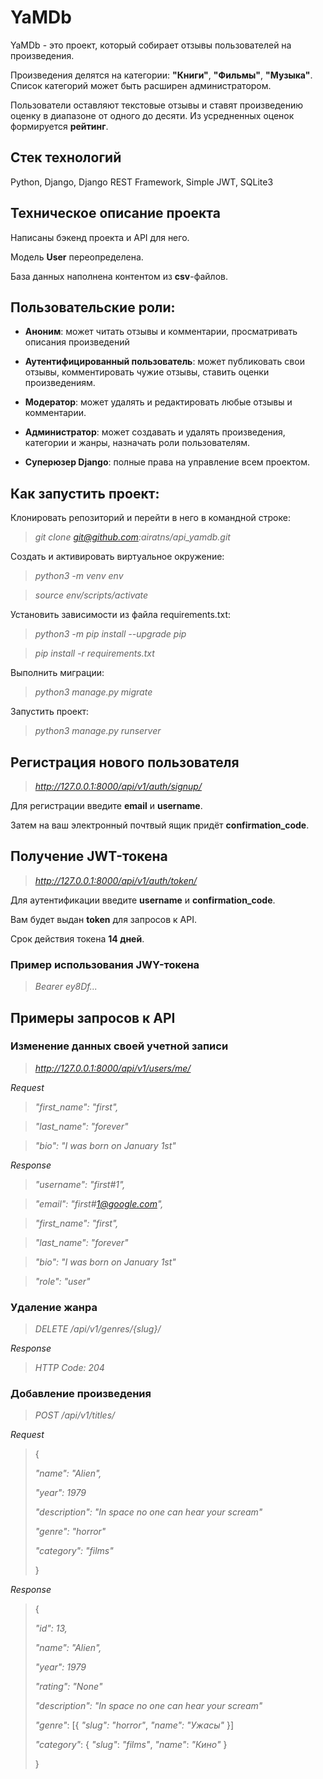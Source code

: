 # YaMDb

YaMDb - это проект, который собирает отзывы пользователей на произведения.

Произведения делятся на категории: **"Книги"**, **"Фильмы"**, **"Музыка"**. Список категорий может быть расширен администратором.

Пользователи оставляют текстовые отзывы и ставят произведению оценку в диапазоне от одного до десяти. Из усредненных оценок формируется **рейтинг**.

## **Стек технологий**

Python, Django, Django REST Framework, Simple JWT, SQLite3

## **Техническое описание проекта**

Написаны бэкенд проекта и API для него.

Модель **User** переопределена.

База данных наполнена контентом из **csv**-файлов. 

## **Пользовательские роли:**

* **Аноним**: может читать отзывы и комментарии, просматривать описания произведений

* **Аутентифицированный пользователь**: может публиковать свои отзывы, комментировать чужие отзывы, ставить оценки произведениям.

* **Модератор**: может удалять и редактировать любые отзывы и комментарии.

* **Администратор**: может создавать и удалять произведения, категории и жанры, назначать роли пользователям.

* **Суперюзер Django**: полные права на управление всем проектом.

## **Как запустить проект:**

Клонировать репозиторий и перейти в него в командной строке:

>*git clone git@github.com:airatns/api_yamdb.git*

Cоздать и активировать виртуальное окружение:

>*python3 -m venv env*

>*source env/scripts/activate*

Установить зависимости из файла requirements.txt:

>*python3 -m pip install --upgrade pip*

>*pip install -r requirements.txt*

Выполнить миграции:

>*python3 manage.py migrate*

Запустить проект:

>*python3 manage.py runserver*

## **Регистрация нового пользователя**
>*http://127.0.0.1:8000/api/v1/auth/signup/*

Для регистрации введите **email** и **username**.

Затем на ваш электронный почтвый ящик придёт **confirmation_code**.

## **Получение JWT-токена**
>*http://127.0.0.1:8000/api/v1/auth/token/*

Для аутентификации введите **username** и **confirmation_code**.

Вам будет выдан **token** для запросов к API.

Срок действия токена **14 дней**.

### **Пример использования JWY-токена**

>*Bearer ey8Df...*


## **Примеры запросов к API**

### **Изменение данных своей учетной записи**

>*http://127.0.0.1:8000/api/v1/users/me/*

*Request*

>*"first_name": "first",*

>*"last_name": "forever"*

>*"bio": "I was born on January 1st"*

*Response*

>*"username": "first#1",*

>*"email": "first#1@google.com",*

>*"first_name": "first",*

>*"last_name": "forever"*

>*"bio": "I was born on January 1st"*

>*"role": "user"*

### **Удаление жанра**

>*DELETE /api/v1/genres/{slug}/*

*Response*

>*HTTP Code: 204*

### **Добавление произведения**

>*POST /api/v1/titles/*

*Request*
>{
>
>*"name": "Alien",*
> 
>*"year": 1979*
>
>*"description": "In space no one can hear your scream"*
>
>*"genre": "horror"*
>
>*"category": "films"*
>
>}


*Response*
>{
> 
>*"id": 13,*
>
>*"name": "Alien",*
>
>*"year": 1979*
>
>*"rating": "None"*
>
>*"description": "In space no one can hear your scream"*
>
>*"genre"*: 
> [{
> *"slug": "horror"*,
> *"name": "Ужасы"*
> }]
>
>*"category"*: {
> *"slug"*: *"films"*,
> *"name"*: *"Кино"*
> }
>
> }
